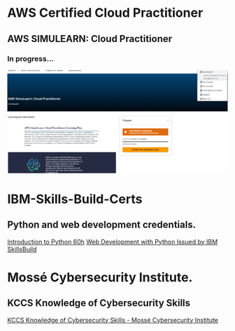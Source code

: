 # AWS Certified Cloud Practitioner
## AWS SIMULEARN: Cloud Practitioner
### In progress...
![AWS SIMULEARN: Cloud Practitioner](https://github.com/JimBLogic/AWS-IBM-Skills-Build-Certs/blob/main/certs/AWS%20SimuLearn%20Cloud%20Practitioner%2012h.png)

# IBM-Skills-Build-Certs
## Python and web development credentials.
[Introduction to Python 60h](https://github.com/JimBLogic/IBM-Skills-Build-Certs/blob/main/certs/python%2060h.pdf)
[Web Development with Python Issued by IBM SkillsBuild](https://www.credly.com/badges/377ba6ff-0d4b-41df-8477-5ba08748c63d)

# Mossé Cybersecurity Institute.
## KCCS Knowledge of Cybersecurity Skills
[KCCS Knowledge of Cybersecurity Skills - Mossé Cybersecurity Institute](https://students.mosse-institute.com/knowledge-test/CwLmPjf2GImtJzeszhxJ)
